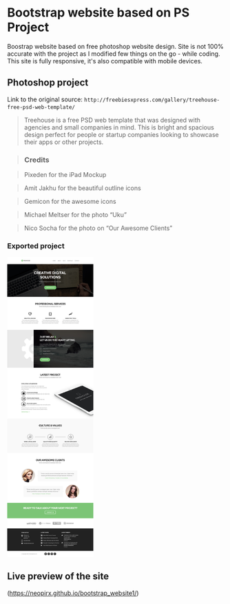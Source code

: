 # Bootstrap website based on PS Project
Boostrap website based on free photoshop website design. Site is not 100% accurate with the project as I modified few things on the go - while coding. This site is fully responsive, it's also compatible with mobile devices. 

## Photoshop project

Link to the original source: ``` http://freebiesxpress.com/gallery/treehouse-free-psd-web-template/ ```
> Treehouse is a free PSD web template that was designed with agencies and small companies in mind. This is bright and spacious design perfect for people or startup companies looking to showcase their apps or other projects.

> ### Credits

>Pixeden for the iPad Mockup

>Amit Jakhu for the beautiful outline icons

>Gemicon for the awesome icons

>Michael Meltser for the photo “Uku”

>Nico Socha for the photo on “Our Awesome Clients”

### Exported project
<p float="left">
  <img src="/images/image.jpg" width="200" />
</p>

## Live preview of the site
(https://neopirx.github.io/bootstrap_website1/)